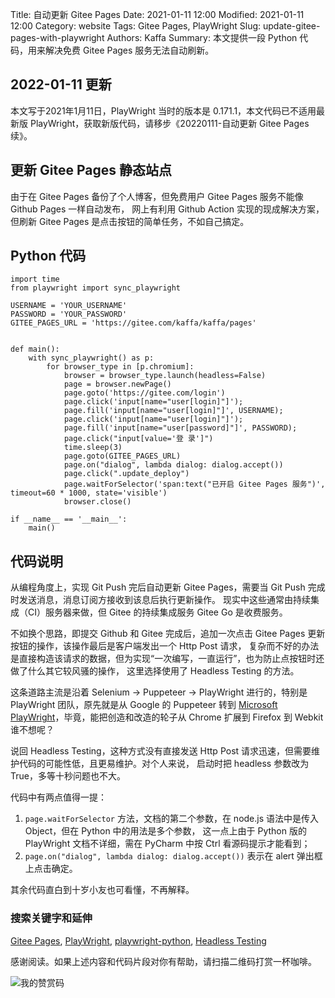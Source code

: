 Title: 自动更新 Gitee Pages
Date: 2021-01-11 12:00
Modified: 2021-01-11 12:00
Category: website
Tags: Gitee Pages, PlayWright
Slug: update-gitee-pages-with-playwright
Authors: Kaffa
Summary: 本文提供一段 Python 代码，用来解决免费 Gitee Pages 服务无法自动刷新。
 
## 2022-01-11 更新

本文写于2021年1月11日，PlayWright 当时的版本是 0.171.1，本文代码已不适用最新版 PlayWright，获取新版代码，请移步《20220111-自动更新 Gitee Pages 续》。

## 更新 Gitee Pages 静态站点

由于在 Gitee Pages 备份了个人博客，但免费用户 Gitee Pages 服务不能像 Github Pages 一样自动发布，
网上有利用 Github Action 实现的现成解决方案，但刷新 Gitee Pages 是点击按钮的简单任务，不如自己搞定。

## Python 代码

    import time
    from playwright import sync_playwright

    USERNAME = 'YOUR_USERNAME'
    PASSWORD = 'YOUR_PASSWORD'
    GITEE_PAGES_URL = 'https://gitee.com/kaffa/kaffa/pages'
    
    
    def main():
        with sync_playwright() as p:
            for browser_type in [p.chromium]:
                browser = browser_type.launch(headless=False)
                page = browser.newPage()
                page.goto('https://gitee.com/login')
                page.click('input[name="user[login]"]');
                page.fill('input[name="user[login]"]', USERNAME);
                page.click('input[name="user[login]"]');
                page.fill('input[name="user[password]"]', PASSWORD);
                page.click("input[value='登 录']")
                time.sleep(3)
                page.goto(GITEE_PAGES_URL)
                page.on("dialog", lambda dialog: dialog.accept())
                page.click(".update_deploy")
                page.waitForSelector('span:text("已开启 Gitee Pages 服务")', timeout=60 * 1000, state='visible')
                browser.close()
    
    if __name__ == '__main__':
        main()


## 代码说明

从编程角度上，实现 Git Push 完后自动更新 Gitee Pages，需要当 Git Push 完成时发送消息，消息订阅方接收到该息后执行更新操作。
现实中这些通常由持续集成（CI）服务器来做，但 Gitee 的持续集成服务 Gitee Go 是收费服务。

不如换个思路，即提交 Github 和 Gitee 完成后，追加一次点击 Gitee Pages 更新按钮的操作，该操作最后是客户端发出一个 Http Post 请求，
复杂而不好的办法是直接构造该请求的数据，但为实现“一次编写，一直运行”，也为防止点按钮时还做了什么其它较风骚的操作，
这里选择使用了 Headless Testing 的方法。

这条道路主流是沿着 Selenium -> Puppeteer -> PlayWright 进行的，特别是 PlayWright 团队，原先就是从 Google 的 Puppeteer 
转到 [Microsoft PlayWright][6]，毕竟，能把创造和改造的轮子从 Chrome 扩展到 Firefox 到 Webkit 谁不想呢？

说回 Headless Testing，这种方式没有直接发送 Http Post 请求迅速，但需要维护代码的可能性低，且更易维护。对个人来说，
启动时把 headless 参数改为 True，多等十秒问题也不大。

代码中有两点值得一提：

1. ```page.waitForSelector``` 方法，文档的第二个参数，在 node.js 语法中是传入 Object，但在 Python 中的用法是多个参数，
这一点上由于 Python 版的 PlayWright 文档不详细，需在 PyCharm 中按 Ctrl 看源码提示才能看到；
2. ```page.on("dialog", lambda dialog: dialog.accept())``` 表示在 alert 弹出框上点击确定。

其余代码直白到十岁小友也可看懂，不再解释。

### 搜索关键字和延伸

[Gitee Pages][2], [PlayWright][3], [playwright-python][4], [Headless Testing][5]  


感谢阅读。如果上述内容和代码片段对你有帮助，请扫描二维码打赏一杯咖啡。

![我的赞赏码](https://kaffa.im/static/img/reward.png "我的赞赏码")

[1]: https://kaffa.im/static/img/reward.png
[2]: https://gitee.com/help/articles/4136
[3]: https://playwright.dev/
[4]: https://github.com/microsoft/playwright-python
[5]: https://headlesstesting.com/ 
[6]: https://www.infoq.com/news/2020/01/playwright-browser-automation/

